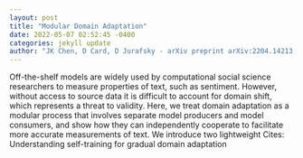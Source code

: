 ```yaml
--- 
layout: post 
title: "Modular Domain Adaptation" 
date: 2022-05-07 02:52:45 -0400 
categories: jekyll update 
author: "JK Chen, D Card, D Jurafsky - arXiv preprint arXiv:2204.14213, 2022" 
--- 
```

Off-the-shelf models are widely used by computational social science researchers to measure properties of text, such as sentiment. However, without access to source data it is difficult to account for domain shift, which represents a threat to validity. Here, we treat domain adaptation as a modular process that involves separate model producers and model consumers, and show how they can independently cooperate to facilitate more accurate measurements of text. We introduce two lightweight Cites: Understanding self-training for gradual domain adaptation